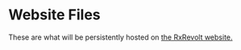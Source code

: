 # Website Files

These are what will be persistently hosted on [the RxRevolt website.](http://rxrevolt.org)